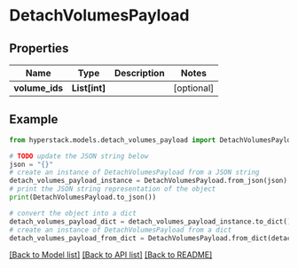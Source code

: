 # DetachVolumesPayload


## Properties

Name | Type | Description | Notes
------------ | ------------- | ------------- | -------------
**volume_ids** | **List[int]** |  | [optional] 

## Example

```python
from hyperstack.models.detach_volumes_payload import DetachVolumesPayload

# TODO update the JSON string below
json = "{}"
# create an instance of DetachVolumesPayload from a JSON string
detach_volumes_payload_instance = DetachVolumesPayload.from_json(json)
# print the JSON string representation of the object
print(DetachVolumesPayload.to_json())

# convert the object into a dict
detach_volumes_payload_dict = detach_volumes_payload_instance.to_dict()
# create an instance of DetachVolumesPayload from a dict
detach_volumes_payload_from_dict = DetachVolumesPayload.from_dict(detach_volumes_payload_dict)
```
[[Back to Model list]](../README.md#documentation-for-models) [[Back to API list]](../README.md#documentation-for-api-endpoints) [[Back to README]](../README.md)


